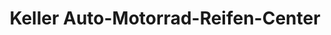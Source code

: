 ---
title: "Keller Auto-Motorrad-Reifen-Center"
url: /hammelburg/keller-auto-motorrad-reifen-center/
shop: Autohaus
---